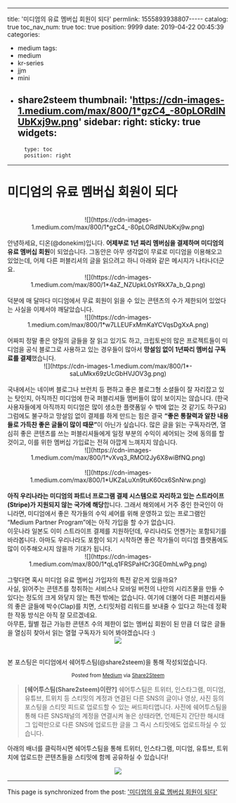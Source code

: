 
---
title: '미디엄의 유료 멤버십 회원이 되다'
permlink: 1555893938807-----
catalog: true
toc_nav_num: true
toc: true
position: 9999
date: 2019-04-22 00:45:39
categories:
- medium
tags:
- medium
- kr-series
- jjm
- mini
- share2steem
thumbnail: 'https://cdn-images-1.medium.com/max/800/1*gzC4_-80pLORdlNUbKxj9w.png'
sidebar:
    right:
        sticky: true
widgets:
    -
        type: toc
        position: right
---


<h1>미디엄의 유료 멤버십 회원이 되다</h1><br />
<center>![](https://cdn-images-1.medium.com/max/800/1*gzC4_-80pLORdlNUbKxj9w.png)</center>
<center><sup></sup></center><br />
안녕하세요, 디온(@donekim)입니다. <strong>어제부로 1년 짜리 멤버심을 결제하며 미디엄의 유료 멤버십 회원</strong>이 되었습니다. 그동안은 아무 생각없이 무료로 미디엄을 이용해오고 있었는데, 어제 다른 퍼블리셔의 글을 읽으려고 하니 아래와 같은 메시지가 나타나더군요.<br />
<center>![](https://cdn-images-1.medium.com/max/800/1*4aZ_NZUpkL0sYRkX7a_b_Q.png)</center>
<center><sup></sup></center><br />
덕분에 매 달마다 미디엄에서 무료 회원이 읽을 수 있는 콘텐츠의 수가 제한되어 있었다는 사실을 이제서야 깨달았습니다.<br />
<center>![](https://cdn-images-1.medium.com/max/800/1*w7LLEUFxMmKaYCVqsDgXxA.png)</center>
<center><sup></sup></center><br />
어짜피 정말 좋은 양질의 글들을 잘 읽고 있기도 하고, 크립토씬의 많은 프로젝트들이 미디엄을 공식 블로그로 사용하고 있는 경우들이 많아서 <strong>망설임 없이 1년짜리 멤버십 구독료를 결제</strong>했습니다.<br />
<center>![](https://cdn-images-1.medium.com/max/800/1*-saLuMkx69zUcGbHVJOV3g.png)</center>
<center><sup></sup></center><br />
국내에서는 네이버 블로그나 브런치 등 편하고 좋은 블로그형 소셜들이 잘 자리잡고 있는 탓인지, 아직까진 미디엄에 한국 퍼블리셔들 멤버들이 많이 보이지는 않습니다. (한국 사용자들에게 아직까지 미디엄은 많이 생소한 플랫폼일 수 밖에 없는 것 같기도 하구요)<br />
그럼에도 불구하고 망설임 없이 결제를 하게 만드는 힘은 결국 <strong>“좋은 통찰력과 알찬 내용들로 가득찬 좋은 글들이 많이 때문”</strong>이 아닌가 싶습니다. 많은 글을 읽는 구독자라면, 열심히 좋은 콘텐츠를 쓰는 퍼블리셔들에게 일정 부분의 수익이 셰어되는 것에 동의를 할 것이고, 이를 위한 멤버십 가입료는 전혀 아깝게 느껴지지 않습니다.<br />
<center>![](https://cdn-images-1.medium.com/max/800/1*vXvq3_RMOl2Jy6X8wiBfNQ.png)</center>
<center><sup></sup></center><br />
<center>![](https://cdn-images-1.medium.com/max/800/1*UKZaLuXn9tuK60cx6SnNrw.png)</center>
<center><sup></sup></center><br />
<strong>아직 우리나라는 미디엄의 파트너 프로그램 결제 시스템으로 자리하고 있는 스트라이프(Stripe)가 지원되지 않는 국가에 해당</strong>합니다. 그래서 해외에서 거주 중인 한국인이 아니라면, 미디엄에서 좋은 작가들의 수익 셰어를 위해 운영하고 있는 프로그램인 “Medium Partner Program”에는 아직 가입을 할 수가 없습니다.<br />
이웃나라 일본도 이미 스트라이프 결제를 지원하던데, 우리나라도 언젠가는 포함되기를 바라봅니다. 아마도 우리나라도 포함이 되기 시작하면 좋은 작가들이 미디엄 플랫폼에도 많이 이주해오시지 않을까 기대가 됩니다.<br />
<center>![](https://cdn-images-1.medium.com/max/800/1*qLq1FRSPaHCr3GE0mhLwPg.png)</center>
<center><sup></sup></center><br />
그렇다면 혹시 미디엄 유료 멤버십 가입자의 특전 같은게 있을까요?<br />
사실, 읽어주는 콘텐츠를 청취하는 서비스나 모바일 버전의 나만의 시리즈물을 만들 수 있다는 정도의 크게 와닿지 않는 특전 밖에는 없습니다. 여기에 더불어 다른 퍼블리셔들의 좋은 글들에 박수(Clap)를 치면, 스티밋처럼 리워드를 보내줄 수 있다고 하는데 정확한 작동 방식은 아직 잘 모르겠네요.<br />
아무튼, 월별 접근 가능한 콘텐츠 수의 제한이 없는 멤버십 회원이 된 만큼 더 많은 글들을 열심히 찾아서 읽는 열혈 구독자가 되어 봐야겠습니다 :)<br />


<center><img src='https://i.imgur.com/SAXfzqa.png' /></center><br />


본 포스팅은 미디엄에서 쉐어투스팀(@share2steem)을 통해 작성되었습니다.
<center><sup>Posted from <a href='https://medium.com/@donekim/미디엄의-유료-멤버십-회원이-되다-549ac231831f'>Medium</a> via <a href='https://share2steem.io/?ref=donekim'>Share2Steem</a></sup></center>



> **[쉐어투스팀(Share2steem)이란?]**
> 쉐어투스팀은 트위터, 인스타그램, 미디엄, 유튜브, 트위치 등 스티밋의 계정과 연결된 다른 SNS의 글이나 영상, 사진 등의 포스팅을 스티밋 피드로 업로드할 수 있는 써드파티앱니다. 사전에 쉐어투스팀을 통해 다른 SNS채널의 계정을 연결시켜 놓은 상태라면, 언제든지 간단한 해시태그 입력만으로 다른 SNS에 업로드한 글을 그 즉시 스티밋에도 업로드하실 수 있습니다.

아래의 배너를 클릭하시면 쉐어투스팀을 통해 트위터, 인스타그램, 미디엄, 유튜브, 트위치에 업로드한 콘텐츠들을 스티밋에 함께 공유하실 수 있습니다!


<center><a href='https://share2steem.io/?ref=donekim'><img src='https://steemitimages.com/640x0/https://cdn.steemitimages.com/DQmQzyrdWXdbzg4hPf1GdAyFxa7DWKDsCKejdB2DXFZdNbX/IMG_9388.JPG'></a></center>

- - -

This page is synchronized from the post: ['미디엄의 유료 멤버십 회원이 되다'](https://steemit.com/@donekim/1555893938807-----)
